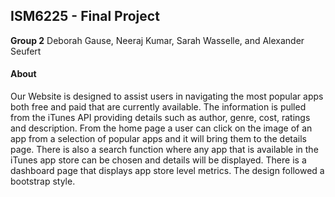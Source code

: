 ﻿## ISM6225 - Final Project

**Group 2**
Deborah Gause, Neeraj Kumar, Sarah Wasselle, and Alexander Seufert

#### About
Our Website is designed to assist users in navigating the most popular apps both free and paid that are currently available. The information is pulled from the iTunes API providing details such as author, genre, cost, ratings and description. From the home page a user can click on the image of an app from a selection of popular apps and it will bring them to the details page. There is also a search function where any app that is available in the iTunes app store can be chosen and details will be displayed.
There is a dashboard page that displays app store level metrics. The design followed a bootstrap style.
